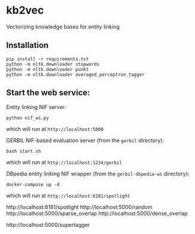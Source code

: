 # kb2vec

Vectorizing knowledge bases for entity linking

Installation
-----------

```
pip install -r requirements.txt
python -m nltk.downloader stopwords
python -m nltk.downloader punkt
python -m nltk.downloader averaged_perceptron_tagger
```


Start the web service:
---------------------

Entity linking NIF server:

```
python nif_ws.py
```

which will run at ``http://localhost:5000``

GERBIL NIF-based evaluation server (from the ``gerbil`` directory):

```
bash start.sh
```

which will run at ``http://localhost:1234/gerbil``


DBpedia entity linking NIF wrapper (from the ``gerbil-dbpedia-ws`` directory):

```
docker-compose up -d
```

which will run at ``http://localhost:8181/spotlight``


http://localhost:8181/spotlight
http://localhost:5000/random
http://localhost:5000/sparse_overlap
http://localhost:5000/dense_overlap

http://localhost:5000/supertagger
